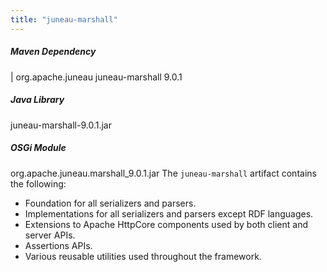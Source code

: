 ```yaml
---
title: "juneau-marshall"
---
```


##### Maven Dependency
|		org.apache.juneau
juneau-marshall
9.0.1
##### Java Library
juneau-marshall-9.0.1.jar
##### OSGi Module
org.apache.juneau.marshall_9.0.1.jar
The `juneau-marshall` artifact contains the following:
- Foundation for all serializers and parsers.
- Implementations for all serializers and parsers except RDF languages.
- Extensions to Apache HttpCore components used by both client and server APIs.
- Assertions APIs.
- Various reusable utilities used throughout the framework.